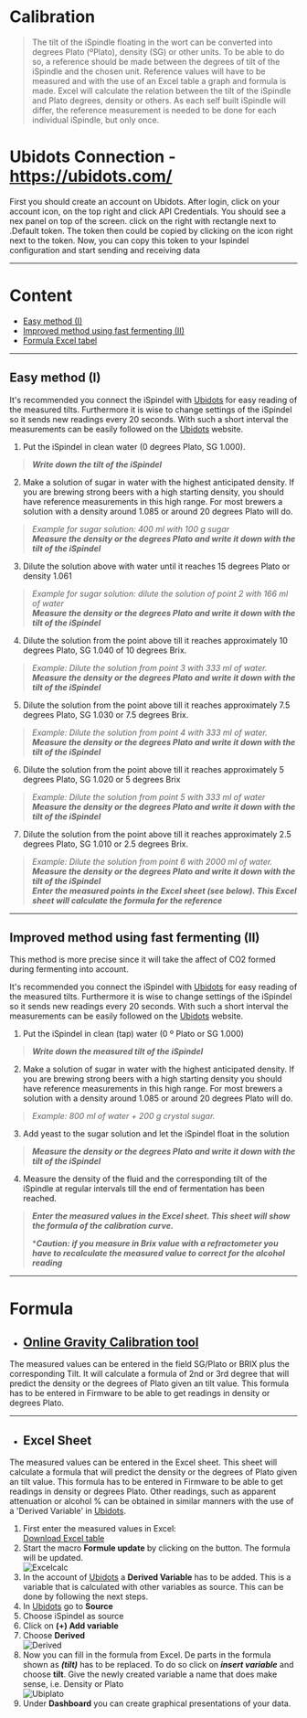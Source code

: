 # Calibration

>The tilt of the iSpindle floating in the wort can be converted into degrees Plato (ºPlato), density (SG) or other units. To be able to do so, a reference should be made between the degrees of tilt of the iSpindle and the chosen unit. Reference values will have to be measured and with the use of an Excel table a graph and formula is made. Excel will calculate the relation between the tilt of the iSpindle and Plato degrees, density or others. As each self built iSpindle will differ, the reference measurement is needed to be done for each individual iSpindle, but only once. 

# Ubidots Connection - https://ubidots.com/
First you should create an account on Ubidots. After login, click on your  account icon, on the top right and click API Credentials. You should see a nex panel on top of the screen. click on the right with rectangle next to .Default token. The token then could be copied by clicking on the icon right next to the token. Now, you can copy this token to your Ispindel configuration and start sending and receiving data 

***

# Content
- [Easy method (I)](#easy-method-(I))
- [Improved method using fast fermenting (II)](#improved-method-using-fast-fermenting-(II))
- [Formula Excel tabel](#formula)

***

## Easy method (I)

It's recommended you connect the iSpindel with [Ubidots](https://ubidots.com/) for easy reading of the measured tilts. Furthermore it is wise to change settings of the iSpindel so it sends new readings every 20 seconds. With such a short interval the measurements can be easily followed on the [Ubidots](https://ubidots.com/) website.

1. Put the iSpindel in clean water (0 degrees Plato, SG 1.000).   
> ***Write down the tilt of the iSpindel***

2. Make a solution of sugar in water with the highest anticipated density. If you are brewing strong beers with a high starting density, you should have reference measurements in this high range. For most brewers a solution with a density around 1.085 or around 20 degrees Plato will do.      
> *Example for sugar solution: 400 ml with 100 g sugar*     
> ***Measure the density or the degrees Plato and write it down with the tilt of the iSpindel***

3. Dilute the solution above with water until it reaches 15 degrees Plato or density 1.061       
>*Example for sugar solution: dilute the solution of point 2 with 166 ml of water*     
>***Measure the density or the degrees Plato and write it down with the tilt of the iSpindel***        

4. Dilute the solution from the point above till it reaches approximately 10 degrees Plato, SG 1.040 of 10 degrees Brix.       
>*Example: Dilute the solution from point 3 with 333 ml of water.*        
>***Measure the density or the degrees Plato and write it down with the tilt of the iSpindel***     

5. Dilute the solution from the point above till it reaches approximately 7.5 degrees Plato, SG 1.030 or 7.5 degrees Brix.
>*Example: Dilute the solution from point 4 with 333 ml of water.*        
>***Measure the density or the degrees Plato and write it down with the tilt of the iSpindel***     

6. Dilute the solution from the point above till it reaches approximately 5 degrees Plato, SG 1.020 or 5 degrees Brix
>*Example: Dilute the solution from point 5 with 333 ml of water*        
>***Measure the density or the degrees Plato and write it down with the tilt of the iSpindel***   

7. Dilute the solution from the point above till it reaches approximately 2.5 degrees Plato, SG 1.010 or 2.5 degrees Brix.     
>*Example: Dilute the solution from point 6 with 2000 ml of water.*      
>***Measure the density or the degrees Plato and write it down with the tilt of the iSpindel        
>Enter the measured points in the Excel sheet (see below). This Excel sheet will calculate the formula for the reference***

***
 
## Improved method using fast fermenting (II)

This method is more precise since it will take the affect of CO2 formed during fermenting into account.

It's recommended you connect the iSpindel with [Ubidots](https://ubidots.com/) for easy reading of the measured tilts. Furthermore it is wise to change settings of the iSpindel so it sends new readings every 20 seconds. With such a short interval the measurements can be easily followed on the [Ubidots](https://ubidots.com/) website.

1. Put the iSpindel in clean (tap) water (0 º Plato or SG 1.000)      
>***Write down the measured tilt of the iSpindel***

2. Make a solution of sugar in water with the highest anticipated density. If you are brewing strong beers with a high starting density you should have reference measurements in this high range. For most brewers a solution with a density around 1.085 or around 20 degrees Plato will do.     
>*Example: 800 ml of water + 200 g crystal sugar.*

3. Add yeast to the sugar solution and let the iSpindel float in the solution         
>***Measure the density or the degrees Plato and write it down with the tilt of the iSpindel***

4. Measure the density of the fluid and the corresponding tilt of the iSpindle at regular intervals till the end of fermentation has been reached.      
>***Enter the measured values in the Excel sheet. This sheet will show the formula of the calibration curve.***     
>
>****Caution: if you measure in Brix value with a refractometer you have to recalculate the measured value to correct for the alcohol reading*** 

***

# Formula

- ## [Online Gravity Calibration tool](http://www.ispindel.de/tools/calibration/calibration.htm)

The measured values can be entered in the field SG/Plato or BRIX plus the corresponding Tilt. It will calculate a formula of 2nd or 3rd degree that will predict the density or the degrees of Plato given an tilt value. This formula has to be entered in Firmware to be able to get readings in density or degrees Plato.

***

- ## Excel Sheet

The measured values can be entered in the Excel sheet. This sheet will calculate a formula that will predict the density or the degrees of Plato given an tilt value. This formula has to be entered in Firmware to be able to get readings in density or degrees Plato.
Other readings, such as apparent attenuation or alcohol % can be obtained in similar manners with the use of a 'Derived Variable' in [Ubidots](https://ubidots.com/).

1. First enter the measured values in Excel:    
[Download Excel table](https://github.com/universam1/iSpindel/blob/master/docs/Kalibrierung_en.xlsm)
2. Start the macro **Formule update** by clicking on the button. The formula will be updated.     
![Excelcalc](/pics/Excelcalc.jpg)
3. In the account of [Ubidots](https://ubidots.com/) a **Derived Variable** has to be added. This is a variable that is calculated with other variables as source. This can be done by following the next steps.
4. In [Ubidots](https://ubidots.com/) go to **Source**
5. Choose iSpindel as source
6. Click on **(+) Add variable** 
7. Choose **Derived**      
![Derived](/pics/Ubiderived.jpg)
8. Now you can fill in the formula from Excel. De parts in the formula shown as ***(tilt)*** has to be replaced. To do so click on ***insert variable*** and choose **tilt**. Give the newly created variable a name that does make sense, i.e. Density or Plato     
![Ubiplato](/pics/Ubiplato.jpg)
9. Under **Dashboard** you can create graphical presentations of your data.
